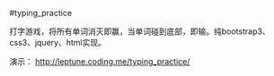 #typing_practice

打字游戏，将所有单词消灭即赢，当单词碰到底部，即输。纯bootstrap3、css3、jquery、html实现。

演示：
http://leptune.coding.me/typing_practice/